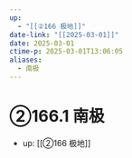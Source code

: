 ```yaml
---
up:
  - "[[②166 极地]]"
date-link: "[[2025-03-01]]"
date: 2025-03-01
ctime-p: 2025-03-01T13:06:05
aliases:
  - 南极
---
```


# ②166.1 南极

- up: [[②166 极地]]
